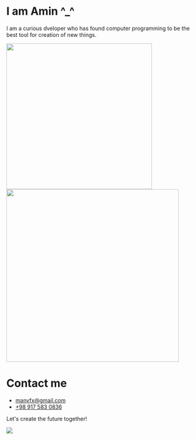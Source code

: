 # I am Amin ^\_^

I am a curious dveloper who has found computer programming to be the best tool for creation of new things.

<a href="https://github.com/manvfx">
  <img align="center" src="https://github-readme-stats.vercel.app/api/top-langs/?username=manvfx&langs_count=20&layout=compact" style="width: 380px; max-width: 100%;" />
</a>
<a href="https://github.com/manvfx">
  <img align="center" src="https://github-readme-stats.vercel.app/api?username=manvfx&show_icons=true&count_private=true" style="width: 450px; max-width: 100%;" />
</a>

# Contact me

- [manvfx@gmail.com](mailto:manvfx@gmail.com)
- [+98 917 583 0836](tel:+989175830836)

Let's create the future together!

![](https://komarev.com/ghpvc/?username=manvfx)

